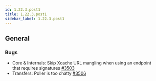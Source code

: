 ```yaml
---
id: 1.22.3.post1
title: 1.22.3.post1
sidebar_label: 1.22.3.post1
---
```



## General

### Bugs

-   Core & Internals: Skip Xcache URL mangling when using an endpoint
    that requires signatures
    [\#3503](https://github.com/rucio/rucio/issues/3503)
-   Transfers: Poller is too chatty
    [\#3506](https://github.com/rucio/rucio/issues/3506)
